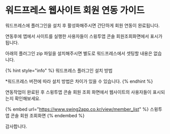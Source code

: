 # 워드프레스 웹사이트 회원 연동 가이드

워드프레스에 플러그인을 설치 후 활성화해주시면 간단하게 회원 연동이 완료됩니다.

연동후에 앱에서 사이트를 실행한 사용자들이 스윙투앱 콘솔 회원조회화면에서 표시가됩니다.

아래의 플러그인 zip 파일을 설치해주시면 별도로 워드프레스에서 셋팅할 내용은 없습니다.

{% hint style="info" %}
워드프레스 플러그인 설치 방법

\*워드프레스 버전에 따라 설치 방법은 차이가 있을 수 있습니다.
{% endhint %}

연동작업이 완료된 후 스윙투앱 콘솔 회원 조회 화면에서 웹사이트의 사용자들이 표시되는지 확인해보세요.

{% embed url="https://www.swing2app.co.kr/view/member_list" %}
스윙투앱 콘솔 회원 조회화면
{% endembed %}

감사합니다.

